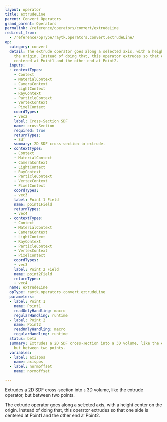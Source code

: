 ```yaml
---
layout: operator
title: extrudeLine
parent: Convert Operators
grand_parent: Operators
permalink: /reference/operators/convert/extrudeLine
redirect_from:
  - /reference/opType/raytk.operators.convert.extrudeLine/
op:
  category: convert
  detail: The extrude operator goes along a selected axis, with a height center on
    the origin. Instead of doing that, this operator extrudes so that one side is
    centered at Point1 and the other end at Point2.
  inputs:
  - contextTypes:
    - Context
    - MaterialContext
    - CameraContext
    - LightContext
    - RayContext
    - ParticleContext
    - VertexContext
    - PixelContext
    coordTypes:
    - vec2
    label: Cross-Section SDF
    name: crossSection
    required: true
    returnTypes:
    - Sdf
    summary: 2D SDF cross-section to extrude.
  - contextTypes:
    - Context
    - MaterialContext
    - CameraContext
    - LightContext
    - RayContext
    - ParticleContext
    - VertexContext
    - PixelContext
    coordTypes:
    - vec3
    label: Point 1 Field
    name: point1Field
    returnTypes:
    - vec4
  - contextTypes:
    - Context
    - MaterialContext
    - CameraContext
    - LightContext
    - RayContext
    - ParticleContext
    - VertexContext
    - PixelContext
    coordTypes:
    - vec3
    label: Point 2 Field
    name: point2Field
    returnTypes:
    - vec4
  name: extrudeLine
  opType: raytk.operators.convert.extrudeLine
  parameters:
  - label: Point 1
    name: Point1
    readOnlyHandling: macro
    regularHandling: runtime
  - label: Point 2
    name: Point2
    readOnlyHandling: macro
    regularHandling: runtime
  status: beta
  summary: Extrudes a 2D SDF cross-section into a 3D volume, like the extrude operator,
    but between two points.
  variables:
  - label: axispos
    name: axispos
  - label: normoffset
    name: normoffset

---
```



Extrudes a 2D SDF cross-section into a 3D volume, like the extrude operator, but between two points.

The extrude operator goes along a selected axis, with a height center on the origin. Instead of doing that, this operator extrudes so that one side is centered at Point1 and the other end at Point2.